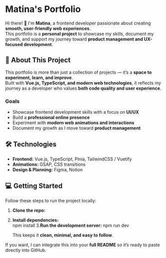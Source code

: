 # Matina's Portfolio

Hi there! 👋 I'm **Matina**, a frontend developer passionate about creating **smooth, user-friendly web experiences**.  
This portfolio is a **personal project** to showcase my skills, document my growth, and support my journey toward **product management and UX-focused development**.

## 🚀 About This Project

This portfolio is more than just a collection of projects — it’s a **space to experiment, learn, and improve**.  
Built with **Vue.js, TypeScript, and modern web technologies**, it reflects my journey as a developer who values **both code quality and user experience**.

### Goals

- Showcase frontend development skills with a focus on **UI/UX**  
- Build a **professional online presence**  
- Experiment with **modern web animations and interactions**  
- Document my growth as I move toward **product management**

## 🛠️ Technologies

- **Frontend:** Vue.js, TypeScript, Pinia, TailwindCSS / Vuetify  
- **Animations:** GSAP, CSS transitions  
- **Design & Planning:** Figma, Notion

## 💻 Getting Started

Follow these steps to run the project locally:

1. **Clone the repo:**  
2. **Install dependencies:**  
npm install
3.**Run the development server:**
  	npm run dev

    This keeps it **clean, minimal, and easy to follow**.  

If you want, I can integrate this into your **full README** so it’s ready to paste directly into GitHub.
